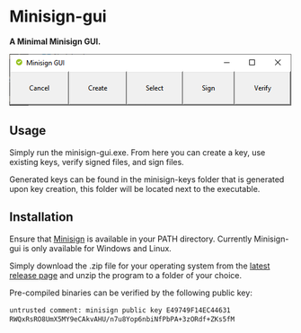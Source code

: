 # Minisign-gui

**A Minimal Minisign GUI.**

![minisign-gui preview image](https://raw.githubusercontent.com/TheChiefMeat/minisign-gui/master/assets/preview.png)

## Usage

Simply run the minisign-gui.exe. From here you can create a key, use existing keys, verify signed files, and sign files.

Generated keys can be found in the minisign-keys folder that is generated upon key creation, this folder will be located next to the executable.

## Installation

Ensure that [Minisign](https://github.com/jedisct1/minisign) is available in your PATH directory. Currently Minisign-gui is only available for Windows and Linux.

Simply download the .zip file for your operating system from the [latest release page](https://github.com/TheChiefMeat/minisign-gui/releases/latest) and unzip the program to a folder of your choice.

Pre-compiled binaries can be verified by the following public key:

    untrusted comment: minisign public key E49749F14EC44631
    RWQxRsRO8UmX5MY9eCAkvAHU/n7u8Yop6nbiNfPbPA+3zORdf+ZKs5fM
